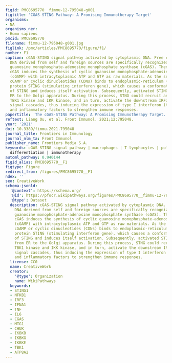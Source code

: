 ```yaml
---
figid: PMC8695770__fimmu-12-795048-g001
figtitle: 'CGAS-STING Pathway: A Promising Immunotherapy Target'
organisms:
- NA
organisms_ner:
- Homo sapiens
pmcid: PMC8695770
filename: fimmu-12-795048-g001.jpg
figlink: /pmc/articles/PMC8695770/figure/f1/
number: F1
caption: cGAS-STING signal pathway activated by cytoplasmic DNA. Free cytoplasmic
  DNA derived from self and foreign sources are specifically recognized by cyclic
  guanosine monophosphate-adenosine monophosphate synthase (cGAS). Then, activated
  cGAS induces the synthesis of cyclic guanosine monophosphate-adenosine monophosphate
  (cGAMP) with intracytoplasmic ATP and GTP as raw materials. As the secondary messenger,
  cGAMP or cyclic dinucleotides (CDNs) binds to endoplasmic-reticulum (ER) adapter
  protein STING (stimulating interferon gene), which causes a conformational change
  of STING and induces itself activation. Subsequently, activated STING migrates from
  ER to the Golgi apparatus. During this process, STNG could recruit and activate
  TBK1 kinase and IKK kinase, and in turn, activate the downstream IRF3 and NF-κB
  signal cascades, thus inducing the expression of type I interferon (type I IFN)
  and inflammatory factors to strengthen immune responses.
papertitle: 'The cGAS-STING Pathway: A Promising Immunotherapy Target.'
reftext: Liang Ou, et al. Front Immunol. 2021;12:795048.
year: '2021'
doi: 10.3389/fimmu.2021.795048
journal_title: Frontiers in Immunology
journal_nlm_ta: Front Immunol
publisher_name: Frontiers Media S.A.
keywords: cGAS-STING signal pathway | macrophages | T lymphocytes | polarization |
  differentiation | immunotherapy
automl_pathway: 0.940144
figid_alias: PMC8695770__F1
figtype: Figure
redirect_from: /figures/PMC8695770__F1
ndex: ''
seo: CreativeWork
schema-jsonld:
  '@context': https://schema.org/
  '@id': https://pfocr.wikipathways.org/figures/PMC8695770__fimmu-12-795048-g001.html
  '@type': Dataset
  description: cGAS-STING signal pathway activated by cytoplasmic DNA. Free cytoplasmic
    DNA derived from self and foreign sources are specifically recognized by cyclic
    guanosine monophosphate-adenosine monophosphate synthase (cGAS). Then, activated
    cGAS induces the synthesis of cyclic guanosine monophosphate-adenosine monophosphate
    (cGAMP) with intracytoplasmic ATP and GTP as raw materials. As the secondary messenger,
    cGAMP or cyclic dinucleotides (CDNs) binds to endoplasmic-reticulum (ER) adapter
    protein STING (stimulating interferon gene), which causes a conformational change
    of STING and induces itself activation. Subsequently, activated STING migrates
    from ER to the Golgi apparatus. During this process, STNG could recruit and activate
    TBK1 kinase and IKK kinase, and in turn, activate the downstream IRF3 and NF-κB
    signal cascades, thus inducing the expression of type I interferon (type I IFN)
    and inflammatory factors to strengthen immune responses.
  license: CC0
  name: CreativeWork
  creator:
    '@type': Organization
    name: WikiPathways
  keywords:
  - STING1
  - NFKB1
  - IRF3
  - IFNA1
  - TNF
  - IL6
  - CGAS
  - MTG1
  - CHUK
  - IKBKB
  - IKBKG
  - IKBKE
  - TBK1
  - ATP8A2
---
```


